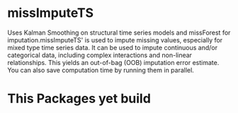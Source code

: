 # missImputeTS
Uses Kalman Smoothing on structural time series models and missForest for imputation.missImputeTS' is used to impute missing values, especially for mixed type time series data. It can be used to impute continuous and/or categorical data, including complex interactions and non-linear relationships. This yields an out-of-bag (OOB) imputation error estimate. You can also save computation time by running them in parallel.

# This Packages yet build
